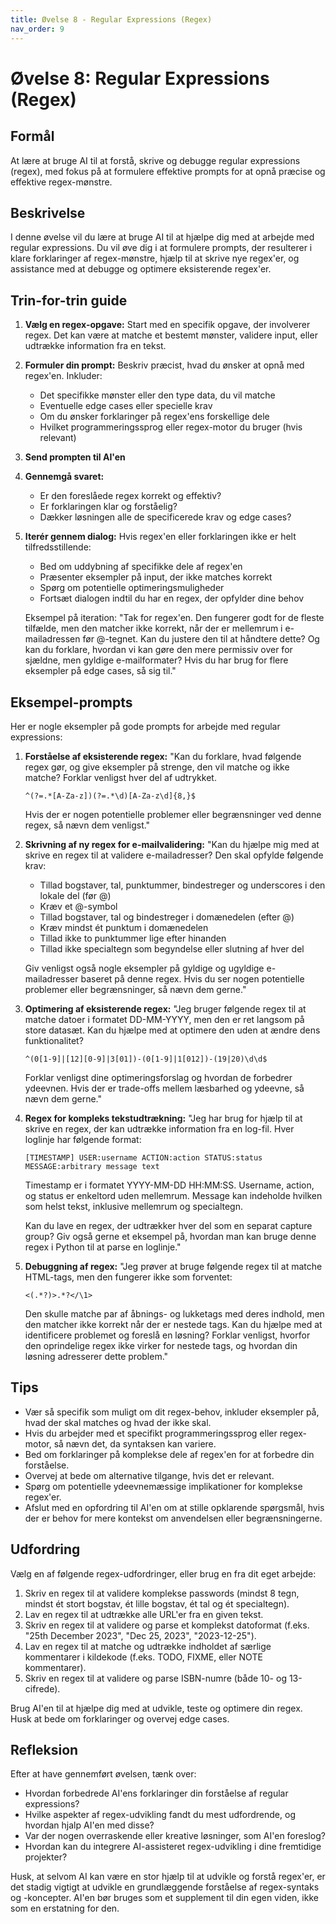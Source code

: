 ```yaml
---
title: Øvelse 8 - Regular Expressions (Regex)
nav_order: 9
---
```


# Øvelse 8: Regular Expressions (Regex)

## Formål
At lære at bruge AI til at forstå, skrive og debugge regular expressions (regex), med fokus på at formulere effektive prompts for at opnå præcise og effektive regex-mønstre.

## Beskrivelse
I denne øvelse vil du lære at bruge AI til at hjælpe dig med at arbejde med regular expressions. Du vil øve dig i at formulere prompts, der resulterer i klare forklaringer af regex-mønstre, hjælp til at skrive nye regex'er, og assistance med at debugge og optimere eksisterende regex'er.

## Trin-for-trin guide

1. **Vælg en regex-opgave:**
   Start med en specifik opgave, der involverer regex. Det kan være at matche et bestemt mønster, validere input, eller udtrække information fra en tekst.

2. **Formuler din prompt:**
   Beskriv præcist, hvad du ønsker at opnå med regex'en. Inkluder:
   - Det specifikke mønster eller den type data, du vil matche
   - Eventuelle edge cases eller specielle krav
   - Om du ønsker forklaringer på regex'ens forskellige dele
   - Hvilket programmeringssprog eller regex-motor du bruger (hvis relevant)

3. **Send prompten til AI'en**

4. **Gennemgå svaret:**
   - Er den foreslåede regex korrekt og effektiv?
   - Er forklaringen klar og forståelig?
   - Dækker løsningen alle de specificerede krav og edge cases?

5. **Iterér gennem dialog:**
   Hvis regex'en eller forklaringen ikke er helt tilfredsstillende:
   - Bed om uddybning af specifikke dele af regex'en
   - Præsenter eksempler på input, der ikke matches korrekt
   - Spørg om potentielle optimeringsmuligheder
   - Fortsæt dialogen indtil du har en regex, der opfylder dine behov

   Eksempel på iteration:
   "Tak for regex'en. Den fungerer godt for de fleste tilfælde, men den matcher ikke korrekt, når der er mellemrum i e-mailadressen før @-tegnet. Kan du justere den til at håndtere dette? Og kan du forklare, hvordan vi kan gøre den mere permissiv over for sjældne, men gyldige e-mailformater? Hvis du har brug for flere eksempler på edge cases, så sig til."

## Eksempel-prompts

Her er nogle eksempler på gode prompts for arbejde med regular expressions:

1. **Forståelse af eksisterende regex:**
   "Kan du forklare, hvad følgende regex gør, og give eksempler på strenge, den vil matche og ikke matche? Forklar venligst hver del af udtrykket.

   ```
   ^(?=.*[A-Za-z])(?=.*\d)[A-Za-z\d]{8,}$
   ```
   Hvis der er nogen potentielle problemer eller begrænsninger ved denne regex, så nævn dem venligst."

2. **Skrivning af ny regex for e-mailvalidering:**
   "Kan du hjælpe mig med at skrive en regex til at validere e-mailadresser? Den skal opfylde følgende krav:
   - Tillad bogstaver, tal, punktummer, bindestreger og underscores i den lokale del (før @)
   - Kræv et @-symbol
   - Tillad bogstaver, tal og bindestreger i domænedelen (efter @)
   - Kræv mindst ét punktum i domænedelen
   - Tillad ikke to punktummer lige efter hinanden
   - Tillad ikke specialtegn som begyndelse eller slutning af hver del
   
   Giv venligst også nogle eksempler på gyldige og ugyldige e-mailadresser baseret på denne regex. Hvis du ser nogen potentielle problemer eller begrænsninger, så nævn dem gerne."

3. **Optimering af eksisterende regex:**
   "Jeg bruger følgende regex til at matche datoer i formatet DD-MM-YYYY, men den er ret langsom på store datasæt. Kan du hjælpe med at optimere den uden at ændre dens funktionalitet?

   ```
   ^(0[1-9]|[12][0-9]|3[01])-(0[1-9]|1[012])-(19|20)\d\d$
   ```
   Forklar venligst dine optimeringsforslag og hvordan de forbedrer ydeevnen. Hvis der er trade-offs mellem læsbarhed og ydeevne, så nævn dem gerne."

4. **Regex for kompleks tekstudtrækning:**
   "Jeg har brug for hjælp til at skrive en regex, der kan udtrække information fra en log-fil. Hver loglinje har følgende format:

   ```
   [TIMESTAMP] USER:username ACTION:action STATUS:status MESSAGE:arbitrary message text
   ```

   Timestamp er i formatet YYYY-MM-DD HH:MM:SS.
   Username, action, og status er enkeltord uden mellemrum.
   Message kan indeholde hvilken som helst tekst, inklusive mellemrum og specialtegn.

   Kan du lave en regex, der udtrækker hver del som en separat capture group? Giv også gerne et eksempel på, hvordan man kan bruge denne regex i Python til at parse en loglinje."

5. **Debuggning af regex:**
   "Jeg prøver at bruge følgende regex til at matche HTML-tags, men den fungerer ikke som forventet:

   ```
   <(.*?)>.*?</\1>
   ```

   Den skulle matche par af åbnings- og lukketags med deres indhold, men den matcher ikke korrekt når der er nestede tags. Kan du hjælpe med at identificere problemet og foreslå en løsning? Forklar venligst, hvorfor den oprindelige regex ikke virker for nestede tags, og hvordan din løsning adresserer dette problem."

## Tips
- Vær så specifik som muligt om dit regex-behov, inkluder eksempler på, hvad der skal matches og hvad der ikke skal.
- Hvis du arbejder med et specifikt programmeringssprog eller regex-motor, så nævn det, da syntaksen kan variere.
- Bed om forklaringer på komplekse dele af regex'en for at forbedre din forståelse.
- Overvej at bede om alternative tilgange, hvis det er relevant.
- Spørg om potentielle ydeevnemæssige implikationer for komplekse regex'er.
- Afslut med en opfordring til AI'en om at stille opklarende spørgsmål, hvis der er behov for mere kontekst om anvendelsen eller begrænsningerne.

## Udfordring
Vælg en af følgende regex-udfordringer, eller brug en fra dit eget arbejde:

1. Skriv en regex til at validere komplekse passwords (mindst 8 tegn, mindst ét stort bogstav, ét lille bogstav, ét tal og ét specialtegn).
2. Lav en regex til at udtrække alle URL'er fra en given tekst.
3. Skriv en regex til at validere og parse et komplekst datoformat (f.eks. "25th December 2023", "Dec 25, 2023", "2023-12-25").
4. Lav en regex til at matche og udtrække indholdet af særlige kommentarer i kildekode (f.eks. TODO, FIXME, eller NOTE kommentarer).
5. Skriv en regex til at validere og parse ISBN-numre (både 10- og 13-cifrede).

Brug AI'en til at hjælpe dig med at udvikle, teste og optimere din regex. Husk at bede om forklaringer og overvej edge cases.

## Refleksion
Efter at have gennemført øvelsen, tænk over:
- Hvordan forbedrede AI'ens forklaringer din forståelse af regular expressions?
- Hvilke aspekter af regex-udvikling fandt du mest udfordrende, og hvordan hjalp AI'en med disse?
- Var der nogen overraskende eller kreative løsninger, som AI'en foreslog?
- Hvordan kan du integrere AI-assisteret regex-udvikling i dine fremtidige projekter?

Husk, at selvom AI kan være en stor hjælp til at udvikle og forstå regex'er, er det stadig vigtigt at udvikle en grundlæggende forståelse af regex-syntaks og -koncepter. AI'en bør bruges som et supplement til din egen viden, ikke som en erstatning for den.